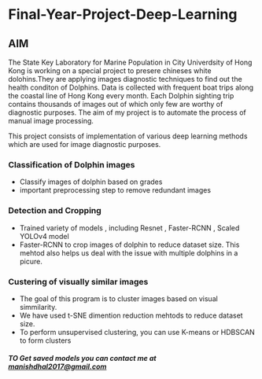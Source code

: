 # Final-Year-Project-Deep-Learning

## AIM 
The State Key Laboratory for Marine Population in City Univerdsity of Hong Kong is working on a special project to presere chineses white dolohins.They are applying images diagnostic techniques to find out the health conditon of Dolphins. Data is collected with frequent boat trips along the coastal line of Hong Kong every month. Each Dolphin sighting trip contains thousands of images out of which only few are worthy of diagnostic purposes. The aim of my project is to automate the process of manual image processing. 

This project consists of implementation of various deep learning methods which are used for image diagnostic purposes. 

### Classification of Dolphin images
- Classify images of dolphin based on grades 
- important preprocessing step to remove redundant images 

### Detection and Cropping 
- Trained variety of models , including Resnet , Faster-RCNN , Scaled YOLOv4 model
- Faster-RCNN to crop images of dolphin to reduce dataset size. This mehtod also helps us deal with the issue with multiple dolphins in a picure.

### Custering of visually similar images 
- The goal of this program is to cluster images based on visual simmilarity. 
- We have used t-SNE dimention reduction mehtods to reduce dataset size.
- To perform unsupervised clustering, you can use K-means or HDBSCAN to form clusters 


##### TO Get saved models you can contact me at manishdhal2017@gmail.com
